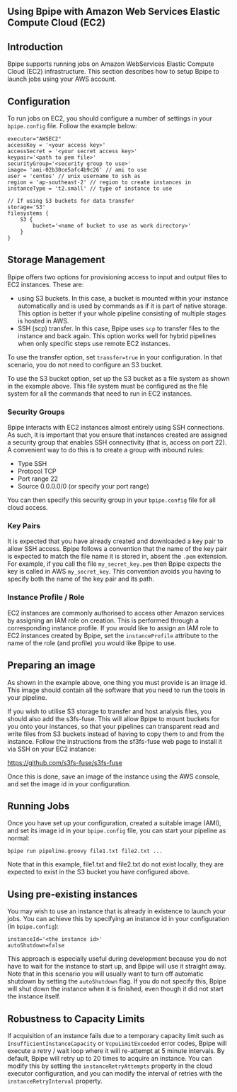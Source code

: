 ## Using Bpipe with Amazon Web Services Elastic Compute Cloud (EC2)

## Introduction

Bpipe supports running jobs on Amazon WebServices Elastic Compute Cloud (EC2) infrastructure.
This section describes how to setup Bpipe to launch jobs using your AWS account.

## Configuration

To run jobs on EC2, you should configure a number of settings in your `bpipe.config` file. Follow the 
example below:

```
executor="AWSEC2"
accessKey = '<your access key>'
accessSecret = '<your secret access key>'
keypair='<path to pem file>'
securityGroup='<security group to use>'
image= 'ami-02b30ce5afc4b9c26' // ami to use
user = 'centos' // unix username to ssh as
region = 'ap-southeast-2' // region to create instances in
instanceType = 't2.small' // type of instance to use

// If using S3 buckets for data transfer
storage='S3' 
filesystems {
    S3 {
        bucket='<name of bucket to use as work directory>'
    }
}
```

## Storage Management

Bpipe offers two options for provisioning access to input and output files to EC2
instances. These are:

- using S3 buckets. In this case, a bucket is mounted within your instance automatically
  and is used by commands as if it is part of native storage. This option is
  better if your whole pipeline consisting of multiple stages is hosted in AWS.
- SSH (scp) transfer. In this case, Bpipe uses `scp` to transfer files to the instance
  and back again. This option works well for hybrid pipelines when only specific steps use
  remote EC2 instances.

To use the transfer option, set `transfer=true` in your configuration. In that scenario, you do
not need to configure an S3 bucket.

To use the S3 bucket option, set up the S3 bucket as a file system as shown in the example
above. This file system must be configured as the file system for all the commands that
need to run in EC2 instances.

### Security Groups

Bpipe interacts with EC2 instances almost entirely using SSH connections. As such, it is important
that you ensure that instances created are assigned a security group that enables SSH
connectivity (that is, access on port 22). A convenient way to do this is to create a 
group with inbound rules:

- Type SSH
- Protocol TCP
- Port range 22
- Source 0.0.0.0/0  (or specify your port range)

You can then specify this security group in your `bpipe.config` file for all cloud access.


### Key Pairs

It is expected that you have already created and downloaded a key pair to allow
SSH access. Bpipe follows a convention that the name of the key pair is expected to match 
the file name it is stored in, absent the `.pem` extension. For example, if you call the 
file `my_secret_key.pem` then Bpipe expects the key is called in AWS `my_secret_key`. This
convention avoids you having to specify both the name of the key pair and its path.

### Instance Profile / Role

EC2 instances are commonly authorised to access other Amazon services by assigning an IAM role
on creation. This is performed through a corresponding instance profile. If you would like to
assign an IAM role to EC2 instances created by Bpipe, set the `instanceProfile` attribute to the
name of the role (and profile) you would like Bpipe to use.

## Preparing an image

As shown in the example above, one thing you must provide is an image id. This image
should contain all the software that you need to run the tools in your pipeline.

If you wish to utilise S3 storage to transfer and host analysis files,
you should also add the s3fs-fuse. This will allow Bpipe to mount buckets for you onto your 
instances, so that your pipelines can transparent read and write files from S3 buckets instead of 
having to copy them to and from the instance. Follow the instructions from the sf3fs-fuse 
web page to install it via SSH on your EC2 instance:

https://github.com/s3fs-fuse/s3fs-fuse

Once this is done, save an image of the instance using the AWS console, and set the image
id in your configuration.

## Running Jobs

Once you have set up your configuration, created a suitable image (AMI), and set its image id in 
your `bpipe.config` file, you can start your pipeline as normal:

```
bpipe run pipeline.groovy file1.txt file2.txt ...
```

Note that in this example, file1.txt and file2.txt do not exist locally, they are expected to
exist in the S3 bucket you have configured above.


## Using pre-existing instances

You may wish to use an instance that is already in existence to launch your jobs. You can achieve
this by specifying an instance id in your configuration (in `bpipe.config`):

```
instanceId='<the instance id>'
autoShutdown=false
```

This approach is especially useful during development because you do not have to wait for the
instance to start up, and Bpipe will use it straight away.  Note that in this scenario
you will usually want to turn off automatic shutdown by setting the `autoShutdown` flag. If you
do not specify this, Bpipe will shut down the instance when it is finished, even though it
did not start the instance itself.


## Robustness to Capacity Limits

If acquisition of an instance fails due to a temporary capacity limit such as 
`InsufficientInstanceCapacity` or `VcpuLimitExceeded` error codes, Bpipe will execute
a retry / wait loop where it will re-attempt at 5 minute intervals. By default,
Bpipe will retry up to 20 times to acquire an instance. You can modify this 
by setting the `instanceRetryAttempts` property in the cloud executor configuration,
and you can modify the interval of retries with the `instanceRetryInterval` property.


